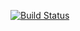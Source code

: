 [![Build Status](https://winwire.visualstudio.com/Azure%20Practice%20Management/_apis/build/status%2Frayanki0206.CICDTest?branchName=master)](https://winwire.visualstudio.com/Azure%20Practice%20Management/_build/latest?definitionId=620&branchName=master)
